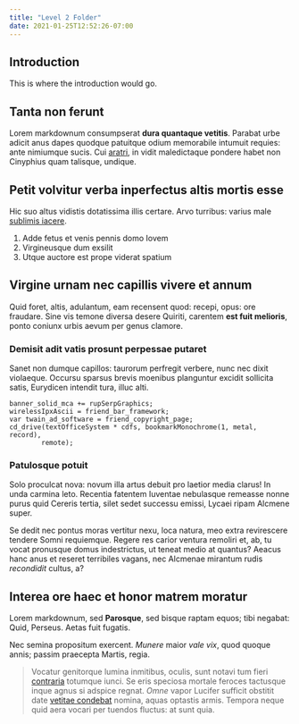 ```yaml
---
title: "Level 2 Folder"
date: 2021-01-25T12:52:26-07:00
---
```


## Introduction

This is where the introduction would go.

## Tanta non ferunt

Lorem markdownum consumpserat **dura quantaque vetitis**. Parabat urbe adicit
anus dapes quodque patuitque odium memorabile intumuit requies: ante nimiumque
sucis. Cui [aratri](http://dentemque.io/iaculum), in vidit maledictaque pondere
habet non Cinyphius quam talisque, undique.

## Petit volvitur verba inperfectus altis mortis esse

Hic suo altus vidistis dotatissima illis certare. Arvo turribus: varius male
[sublimis iacere](http://www.latratibusin.net/glandes.aspx).

1. Adde fetus et venis pennis domo Iovem
2. Virgineusque dum exsilit
3. Utque auctore est prope viderat spatium

## Virgine urnam nec capillis vivere et annum

Quid foret, altis, adulantum, eam recensent quod: recepi, opus: ore fraudare.
Sine vis temone diversa desere Quiriti, carentem **est fuit melioris**, ponto
coniunx urbis aevum per genus clamore.

### Demisit adit vatis prosunt perpessae putaret

Sanet non dumque capillos: taurorum perfregit verbere, nunc nec dixit violaeque.
Occursu sparsus brevis moenibus planguntur excidit sollicita satis, Eurydicen
intendit tura, illuc alti.

    banner_solid_mca += rupSerpGraphics;
    wirelessIpxAscii = friend_bar_framework;
    var twain_ad_software = friend_copyright_page;
    cd_drive(textOfficeSystem * cdfs, bookmarkMonochrome(1, metal, record),
            remote);

### Patulosque potuit

Solo proculcat nova: novum illa artus debuit pro laetior media clarus! In unda
carmina leto. Recentia fatentem Iuventae nebulasque remeasse nonne purus quid
Cereris tertia, silet sedet successu emissi, Lycaei ripam Alcmene super.

Se dedit nec pontus moras vertitur nexu, loca natura, meo extra revirescere
tendere Somni requiemque. Regere res carior ventura remoliri et, ab, tu vocat
pronusque domus indestrictus, ut teneat medio at quantus? Aeacus hanc anus et
reseret terribiles vagans, nec Alcmenae mirantum rudis *recondidit* cultus, a?

## Interea ore haec et honor matrem moratur

Lorem markdownum, sed **Parosque**, sed bisque raptam equos; tibi negabat: Quid,
Perseus. Aetas fuit fugatis.

Nec semina propositum exercent. *Munere* maior *vale vix*, quod quoque annis;
passim praecepta Martis, regia.

> Vocatur genitorque lumina inmitibus, oculis, sunt notavi tum fieri
> [contraria](http://solebant-suos.com/indishominis) totumque iunci. Se eris
> speciosa mortale feroces tactusque inque agnus si adspice regnat. *Omne* vapor
> Lucifer sufficit obstitit date [vetitae
> condebat](http://quimetu.com/istisvertere.php) nomina, aquas optastis armis.
> Tempora neque quid aera vocari per tuendos fluctus: at sunt quia.
